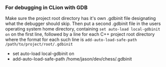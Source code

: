 ### For debugging in CLion with GDB

Make sure the project root directory has it's own .gdbinit file designating what the debugger should skip. Then put a
second .gdbinit file in the users operating system home directory, containing `set auto-load local-gdbinit on` on the
first line, followed by a line for each C++ project root directory where the format for each such line
is `add-auto-load-safe-path /path/to/project/root/.gdbinit`

* set auto-load local-gdbinit on
* add-auto-load-safe-path /home/jason/dev/chess/.gdbinit
